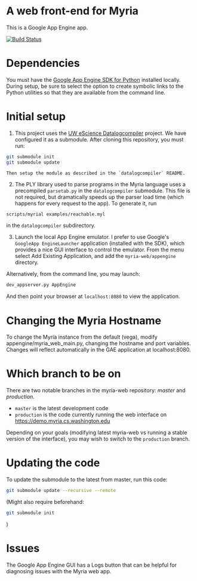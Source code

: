 A web front-end for Myria
=========================

This is a Google App Engine app.

[![Build Status](https://magnum.travis-ci.com/uwescience/myria-web.svg?token=BLHWag1nbAUpjrkqdzEA&branch=master)](https://magnum.travis-ci.com/uwescience/myria-web)

# Dependencies

You must have the [Google App Engine SDK for Python](https://developers.google.com/appengine/downloads#Google_App_Engine_SDK_for_Python) installed locally.  During setup, be sure to select the option to create symbolic links to the Python utilities so that they are available from the command line.

# Initial setup
1. This project uses the [UW eScience Datalogcompiler](https://github.com/uwescience/datalogcompiler) project. We have configured it as a submodule. After cloning this repository, you must run:

  ```sh
  git submodule init
  git submodule update
  ```
  
    Then setup the module as described in the `datalogcompiler` README.
  
2. The PLY library used to parse programs in the Myria language uses a precompiled `parsetab.py` in the `datalogcompiler` submodule. This file is not required, but dramatically speeds up the parser load time (which happens for every request to the app). To generate it, run

  ```sh
  scripts/myrial examples/reachable.myl
  ```
  
  in the `datalogcompiler` subdirectory.
  
3. Launch the local App Engine emulator. I prefer to use Google's `GoogleApp EngineLauncher` application (installed with the SDK), which provides a nice GUI interface to control the emulator. From the menu select Add Existing Application, and add the `myria-web/appengine` directory.

  Alternatively, from the command line, you may launch:
  
  ```sh
  dev_appserver.py AppEngine
  ```

  And then point your browser at `localhost:8080` to view the application.

# Changing the Myria Hostname

To change the Myria instance from the default (vega), modify appengine/myria_web_main.py, changing the hostname and port variables. Changes will reflect automatically in the GAE application at localhost:8080.

# Which branch to be on

There are two notable branches in the myria-web repository: *master* and *production*.
* `master` is the latest development code
* `production` is the code currently running the web interface on <https://demo.myria.cs.washington.edu>

Depending on your goals (modifying latest myria-web vs running a stable version of the interface), you may wish to switch to the `production` branch.


# Updating the code

To update the submodule to the latest from master, run this code:

```sh
git submodule update --recursive --remote
```

(Might also require beforehand:

```sh
git submodule init
```
)

# Issues

The Google App Engine GUI has a Logs button that can be helpful for diagnosing issues with the Myria web app.

